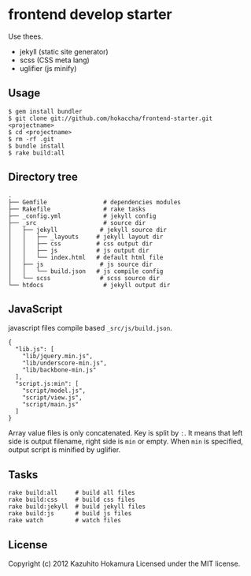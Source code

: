 # frontend develop starter

Use thees.

* jekyll (static site generator)
* scss (CSS meta lang)
* uglifier (js minify)

## Usage

    $ gem install bundler
    $ git clone git://github.com/hokaccha/frontend-starter.git <projectname>
    $ cd <projectname>
    $ rm -rf .git
    $ bundle install
    $ rake build:all

## Directory tree

    .
    ├── Gemfile                # dependencies modules
    ├── Rakefile               # rake tasks
    ├── _config.yml            # jekyll config
    ├── _src                   # source dir
    │   ├── jekyll            # jekyll source dir
    │   │   ├── _layouts     # jekyll layout dir
    │   │   ├── css          # css output dir
    │   │   ├── js           # js output dir
    │   │   └── index.html   # default html file
    │   ├── js                # js source dir
    │   │   └── build.json   # js compile config
    │   └── scss              # scss source dir
    └── htdocs                 # jekyll output dir

## JavaScript

javascript files compile based `_src/js/build.json`.

    {
      "lib.js": [
        "lib/jquery.min.js",
        "lib/underscore-min.js",
        "lib/backbone-min.js"
      ],
      "script.js:min": [
        "script/model.js",
        "script/view.js",
        "script/main.js"
      ]
    }

Array value files is only concatenated. Key is split by `:`. It means that left side is output filename, right side is `min` or empty. When `min` is specified, output script is minified by uglifier.

## Tasks

    rake build:all     # build all files
    rake build:css     # build css files
    rake build:jekyll  # build jekyll files
    rake build:js      # build js files
    rake watch         # watch files

## License

Copyright (c) 2012 Kazuhito Hokamura
Licensed under the MIT license.
